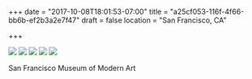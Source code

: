 +++
date = "2017-10-08T18:01:53-07:00"
title = "a25cf053-116f-4f66-bb6b-ef2b3a2e7f47"
draft = false
location = "San Francisco, CA"

+++

![](https://d17enza3bfujl8.cloudfront.net/DSCF8703.jpg)
![](https://d17enza3bfujl8.cloudfront.net/DSCF8719.jpg)
![](https://d17enza3bfujl8.cloudfront.net/DSCF8746.jpg)
![](https://d17enza3bfujl8.cloudfront.net/DSCF8742.jpg)
![](https://d17enza3bfujl8.cloudfront.net/DSCF8722.jpg)

San Francisco Museum of Modern Art

